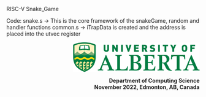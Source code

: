 RISC-V Snake_Game

Code: 
snake.s -> This is the core framework of the snakeGame, random and handler functions 
common.s -> iTrapData is created and the address is placed into the utvec register

<div align="right">

<img src="UofAlbertalogo.svg" alt="University of Alberta Logo" width="330px" style="vertical-align: middle;">
</p>
<p style="margin: 0; font-size: 14px; font-weight: bold;">
Department of Computing Science
</p>
<p style="margin: 0; font-size: 14px; font-weight: bold;">
November 2022, Edmonton, AB, Canada
</p>

</div>
